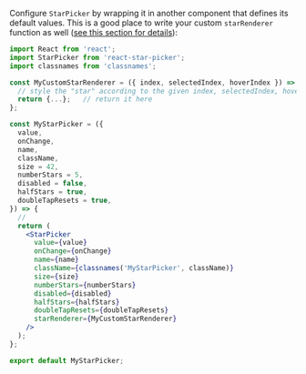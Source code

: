 Configure `StarPicker` by wrapping it in another component that defines its default values. This is a good place to write your custom `starRenderer` function as well (<a href="#/Props/starRenderer">see this section for details</a>):

```jsx static a
import React from 'react';
import StarPicker from 'react-star-picker';
import classnames from 'classnames';

const MyCustomStarRenderer = ({ index, selectedIndex, hoverIndex }) => {
  // style the "star" according to the given index, selectedIndex, hoverIndex...
  return {...};   // return it here
};

const MyStarPicker = ({
  value,
  onChange,
  name,
  className,
  size = 42,
  numberStars = 5,
  disabled = false,
  halfStars = true,
  doubleTapResets = true,
}) => {
  //
  return (
    <StarPicker
      value={value}
      onChange={onChange}
      name={name}
      className={classnames('MyStarPicker', className)}
      size={size}
      numberStars={numberStars}
      disabled={disabled}
      halfStars={halfStars}
      doubleTapResets={doubleTapResets}
      starRenderer={MyCustomStarRenderer}
    />
  );
};

export default MyStarPicker;
```
